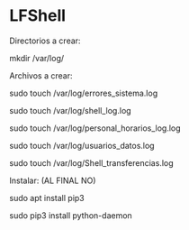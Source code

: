 # LFShell

Directorios a crear:

mkdir /var/log/


Archivos a crear:

sudo touch /var/log/errores_sistema.log

sudo touch /var/log/shell_log.log

sudo touch /var/log/personal_horarios_log.log

sudo touch /var/log/usuarios_datos.log

sudo touch /var/log/Shell_transferencias.log

Instalar: (AL FINAL NO)

sudo apt install pip3

sudo pip3 install python-daemon
